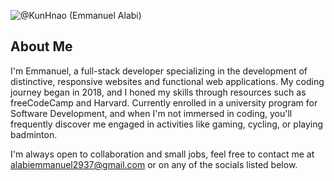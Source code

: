 ![@KunHnao (Emmanuel Alabi)](https://github.com/KunHnao/KunHnao/assets/49512755/52a6a37a-e811-4730-829d-0197bde8cb72)

## About Me
I'm Emmanuel, a full-stack developer specializing in the development of distinctive, responsive websites and functional web applications. My coding journey began in 2018, and I honed my skills through resources such as freeCodeCamp and Harvard. Currently enrolled in a university program for Software Development, and when I'm not immersed in coding, you'll frequently discover me engaged in activities like gaming, cycling, or playing badminton.

I'm always open to collaboration and small jobs, feel free to contact me at alabiemmanuel2937@gmail.com or on any of the socials listed below.


<!--
**KunHnao/KunHnao** is a ✨ _special_ ✨ repository because its `README.md` (this file) appears on your GitHub profile.

Here are some ideas to get you started:

- 🔭 I’m currently working on ...
- 🌱 I’m currently learning ...
- 👯 I’m looking to collaborate on ...
- 🤔 I’m looking for help with ...
- 💬 Ask me about ...
- 📫 How to reach me: ...
- 😄 Pronouns: ...
- ⚡ Fun fact: ...
-->
